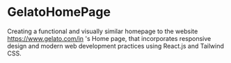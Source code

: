 # GelatoHomePage
Creating a functional and visually similar homepage to the website https://www.gelato.com/in 's Home page, that incorporates responsive design and modern web development practices using React.js and Tailwind CSS. 
